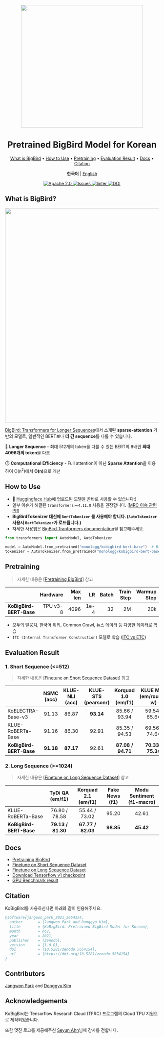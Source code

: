 <div align="center">

<img src="https://github.com/monologg/KoBigBird/raw/master/.github/images/kobigbird-logo.png" width="400px">

<h1>Pretrained BigBird Model for Korean</h1>

<p align="center">
  <a href="#what-is-bigbird">What is BigBird</a> •
  <a href="#how-to-use">How to Use</a> •
  <a href="#pretraining">Pretraining</a> •
  <a href="#evaluation-result">Evaluation Result</a> •
  <a href="#docs">Docs</a> •
  <a href="#citation">Citation</a>
</p>

<p>
    <b>한국어</b> |
    <a href="README_EN.md">English</a>
</p>

<p align="center">
    <a href="https://github.com/monologg/KoBigBird/blob/master/LICENSE">
        <img alt="Apache 2.0" src="https://img.shields.io/badge/license-Apache%202.0-yellow.svg">
    </a>
    <a href="https://github.com/monologg/KoBigBird/issues">
        <img alt="Issues" src="https://img.shields.io/github/issues/monologg/KoBigBird">
    </a>
    <a href="https://github.com/monologg/KoBigBird/actions/workflows/linter.yml">
        <img alt="linter" src="https://github.com/monologg/KoBigBird/actions/workflows/linter.yml/badge.svg">
    </a>
    <a href="https://doi.org/10.5281/zenodo.5654154">
        <img alt="DOI" src="https://img.shields.io/badge/DOI-10.5281%2Fzenodo.5654154-blue">
    </a>
</p>

</div>

## What is BigBird?

<div align="center">
  <img width="700px" src="https://github.com/monologg/KoBigBird/raw/master/.github/images/sparse-attention.png">
</div>

[BigBird: Transformers for Longer Sequences](https://arxiv.org/abs/2007.14062)에서 소개된 **sparse-attention** 기반의 모델로, 일반적인 BERT보다 **더 긴 sequence**를 다룰 수 있습니다.

🦅 **Longer Sequence** - 최대 512개의 token을 다룰 수 있는 BERT의 8배인 **최대 4096개의 token**을 다룸

⏱️ **Computational Efficiency** - Full attention이 아닌 **Sparse Attention**을 이용하여 O(n<sup>2</sup>)에서 <b>O(n)</b>으로 개선

## How to Use

- 🤗 [Huggingface Hub](https://huggingface.co/monologg/kobigbird-bert-base)에 업로드된 모델을 곧바로 사용할 수 있습니다:)
- 일부 이슈가 해결된 `transformers>=4.11.0` 사용을 권장합니다. ([MRC 이슈 관련 PR](https://github.com/huggingface/transformers/pull/13143))
- **BigBirdTokenizer 대신에 `BertTokenizer` 를 사용해야 합니다. (`AutoTokenizer` 사용시 `BertTokenizer`가 로드됩니다.)**
- 자세한 사용법은 [BigBird Tranformers documentation](https://huggingface.co/docs/transformers/v4.20.1/en/model_doc/big_bird)을 참고해주세요.

```python
from transformers import AutoModel, AutoTokenizer

model = AutoModel.from_pretrained("monologg/kobigbird-bert-base")  # BigBirdModel
tokenizer = AutoTokenizer.from_pretrained("monologg/kobigbird-bert-base")  # BertTokenizer
```

## Pretraining

> 자세한 내용은 [[Pretraining BigBird]](pretrain/README.md) 참고

|                         | Hardware | Max len |   LR | Batch | Train Step | Warmup Step |
| :---------------------- | -------: | ------: | ---: | ----: | ---------: | ----------: |
| **KoBigBird-BERT-Base** | TPU v3-8 |    4096 | 1e-4 |    32 |         2M |         20k |

- 모두의 말뭉치, 한국어 위키, Common Crawl, 뉴스 데이터 등 다양한 데이터로 학습
- `ITC (Internal Transformer Construction)` 모델로 학습 ([ITC vs ETC](https://huggingface.co/blog/big-bird#itc-vs-etc))

## Evaluation Result

### 1. Short Sequence (<=512)

> 자세한 내용은 [[Finetune on Short Sequence Dataset]](docs/short_seq_evaluation_ko.md) 참고

|                         | NSMC<br>(acc) | KLUE-NLI<br>(acc) | KLUE-STS<br>(pearsonr) | Korquad 1.0<br>(em/f1) | KLUE MRC<br>(em/rouge-w) |
| :---------------------- | :-----------: | :---------------: | :--------------------: | :--------------------: | :----------------------: |
| KoELECTRA-Base-v3       |     91.13     |       86.87       |       **93.14**        |     85.66 / 93.94      |      59.54 / 65.64       |
| KLUE-RoBERTa-Base       |     91.16     |       86.30       |         92.91          |     85.35 / 94.53      |      69.56 / 74.64       |
| **KoBigBird-BERT-Base** |   **91.18**   |     **87.17**     |         92.61          |   **87.08 / 94.71**    |    **70.33 / 75.34**     |

### 2. Long Sequence (>=1024)

> 자세한 내용은 [[Finetune on Long Sequence Dataset]](finetune/README.md) 참고

|                         | TyDi QA<br/>(em/f1) | Korquad 2.1<br/>(em/f1) | Fake News<br/>(f1) | Modu Sentiment<br/>(f1-macro) |
| :---------------------- | :-----------------: | :---------------------: | :----------------: | :---------------------------: |
| KLUE-RoBERTa-Base       |    76.80 / 78.58    |      55.44 / 73.02      |       95.20        |             42.61             |
| **KoBigBird-BERT-Base** |  **79.13 / 81.30**  |    **67.77 / 82.03**    |     **98.85**      |           **45.42**           |

## Docs

- [Pretraining BigBird](pretrain/README.md)
- [Finetune on Short Sequence Dataset](docs/short_seq_evaluation_ko.md)
- [Finetune on Long Sequence Dataset](finetune/README.md)
- [Download Tensorflow v1 checkpoint](docs/download_tfv1_ckpt.md)
- [GPU Benchmark result](docs/gpu_benchmark.md)

## Citation

KoBigBird를 사용하신다면 아래와 같이 인용해주세요.

```bibtex
@software{jangwon_park_2021_5654154,
  author       = {Jangwon Park and Donggyu Kim},
  title        = {KoBigBird: Pretrained BigBird Model for Korean},
  month        = nov,
  year         = 2021,
  publisher    = {Zenodo},
  version      = {1.0.0},
  doi          = {10.5281/zenodo.5654154},
  url          = {https://doi.org/10.5281/zenodo.5654154}
}
```

## Contributors

[Jangwon Park](https://github.com/monologg) and [Donggyu Kim](https://github.com/donggyukimc)

## Acknowledgements

KoBigBird는 Tensorflow Research Cloud (TFRC) 프로그램의 Cloud TPU 지원으로 제작되었습니다.

또한 멋진 로고를 제공해주신 [Seyun Ahn](https://www.instagram.com/ahnsy13)님께 감사를 전합니다.
